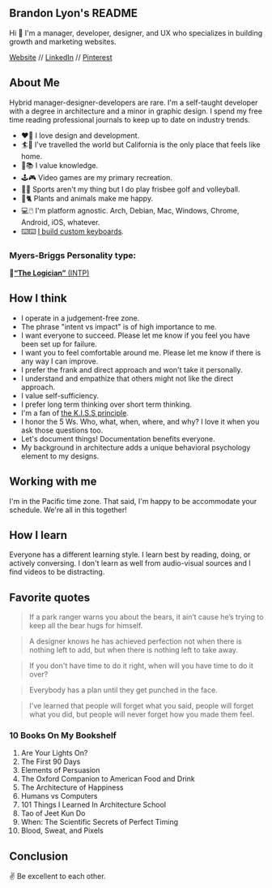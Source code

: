 ## Brandon Lyon's README

Hi 👋 I'm a manager, developer, designer, and UX who specializes in building growth and marketing websites.

[Website](http://about.brandonmlyon.com/) // [LinkedIn](https://www.linkedin.com/in/brandonmlyon/) // [Pinterest](https://www.pinterest.com/designbybrandon/)

## About Me

Hybrid manager-designer-developers are rare. I'm a self-taught developer with a degree in architecture and a minor in graphic design. I spend my free time reading professional journals to keep up to date on industry trends.

- ❤️🎨 I love design and development.
- 🏄🌴 I've travelled the world but California is the only place that feels like home.
- 📖📚 I value knowledge.
- 🕹️🎮 Video games are my primary recreation.
- 🥏⛳ Sports aren't my thing but I do play frisbee golf and volleyball.
- 🌲🐈 Plants and animals make me happy.
- 💻🖱️ I'm platform agnostic. Arch, Debian, Mac, Windows, Chrome, Android, iOS, whatever.
- ⌨️⌨️ [I build custom keyboards](https://www.instagram.com/keebl.me/).

### Myers-Briggs Personality type:

🔗[**“The Logician”** (INTP)](https://www.16personalities.com/intp-personality)

## How I think

- I operate in a judgement-free zone.
- The phrase "intent vs impact" is of high importance to me.
- I want everyone to succeed. Please let me know if you feel you have been set up for failure.
- I want you to feel comfortable around me. Please let me know if there is any way I can improve.
- I prefer the frank and direct approach and won't take it personally.
- I understand and empathize that others might not like the direct approach.
- I value self-sufficiency.
- I prefer long term thinking over short term thinking.
- I'm a fan of [the K.I.S.S principle](https://en.wikipedia.org/wiki/KISS_principle).
- I honor the 5 Ws. Who, what, when, where, and why? I love it when you ask those questions too.
- Let's document things! Documentation benefits everyone.
- My background in architecture adds a unique behavioral psychology element to my designs.

## Working with me

I'm in the Pacific time zone. That said, I'm happy to be accommodate your schedule. We're all in this together!

## How I learn

Everyone has a different learning style. I learn best by reading, doing, or actively conversing. I don't learn as well from audio-visual sources and I find videos to be distracting.

## Favorite quotes

> If a park ranger warns you about the bears, it ain’t cause he’s trying to keep all the bear hugs for himself.

> A designer knows he has achieved perfection not when there is nothing left to add, but when there is nothing left to take away.

> If you don't have time to do it right, when will you have time to do it over?

> Everybody has a plan until they get punched in the face.

> I've learned that people will forget what you said, people will forget what you did, but people will never forget how you made them feel.

### 10 Books On My Bookshelf

01. Are Your Lights On?
02. The First 90 Days
03. Elements of Persuasion
04. The Oxford Companion to American Food and Drink
05. The Architecture of Happiness
06. Humans vs Computers
07. 101 Things I Learned In Architecture School
08. Tao of Jeet Kun Do
09. When: The Scientific Secrets of Perfect Timing
10. Blood, Sweat, and Pixels

## Conclusion

✌️ Be excellent to each other.
